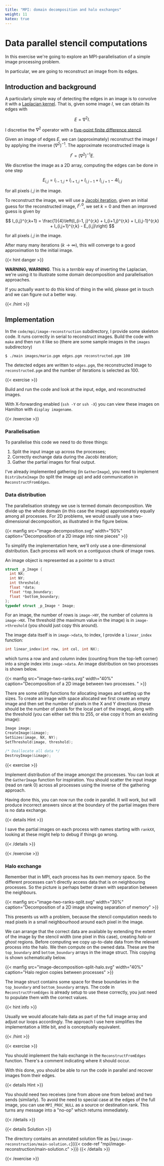 ```yaml
---
title: "MPI: domain decomposition and halo exchanges"
weight: 11
katex: true
---
```


# Data parallel stencil computations

In this exercise we're going to explore an MPI-parallelisation of a
simple image processing problem.

In particular, we are going to reconstruct an image from its edges.

## Introduction and background

A particularly simple way of detecting the edges in an image is to
convolve it with a [Laplacian
kernel](https://aishack.in/tutorials/sobel-laplacian-edge-detectors/).
That is, given some image $I$, we can obtain its edges with

$$
E = \nabla^2 I.
$$

I discretise the $\nabla^2$ operator with a [five-point finite
difference stencil](https://en.wikipedia.org/wiki/Five-point_stencil).

Given an image of edges $E$, we can (approximately) reconstruct the
image $I$ by applying the inverse $\left(\nabla^2\right)^{-1}$. The
approximate reconstructed image is

$$
I^r = \left(\nabla^2\right)^{-1} E.
$$

We discretise the image as a 2D array, computing the edges can be done
in one step

$$
E_{i, j} = I_{i-1, j} + I_{i+1, j} + I_{i, j-1} + I_{i, j+1} - 4I_{i,j}
$$

for all pixels $i, j$ in the image.

To reconstruct the image, we will use a [Jacobi
iteration](https://en.wikipedia.org/wiki/Jacobi_method), given an
initial guess for the reconstructed image, $I^{r, 0}$, we set
$k = 0$ and then an improved guess is given by

$$
I_{i,j}^{r,k+1} = \frac{1}{4}\left(I_{i-1, j}^{r,k} + I_{i+1,j}^{r,k} +
I_{i,j-1}^{r,k} + I_{i,j+1}^{r,k} - E_{i,j}\right)
$$

for all pixels $i, j$ in the image.

After many many iterations ($k \to \infty$), this will converge to a
good approximation to the initial image.

{{< hint danger >}}

**WARNING, WARNING**. This is a _terrible_ way of inverting the
Laplacian, we're using it to illustrate some domain decomposition and
parallelisation approaches.

If you actually want to do this kind of thing in the wild, please get
in touch and we can figure out a better way.

{{< /hint >}}


## Implementation

In the `code/mpi/image-reconstruction` subdirectory, I provide some
skeleton code. It runs correctly in serial to reconstruct images.
Build the code with `make` and then run it like so (there are some
sample images in the `images` subdirectory)

```
$ ./main images/mario.pgm edges.pgm reconstructed.pgm 100
```

The detected edges are written to `edges.pgm`, the reconstructed image
to `reconstructed.pgm` and the number of iterations is selected as
100.

{{< exercise >}}

Build and run the code and look at the input, edge, and reconstructed
images.

With X-forwarding enabled (`ssh -Y` or `ssh -X`) you can view these
images on Hamilton with `display imagename`.

{{< /exercise >}}

### Parallelisation

To parallelise this code we need to do three things:

1. Split the input image up across the processes;
2. Correctly exchange data during the Jacobi iteration;
3. Gather the partial images for final output.

I've already implemented gathering (in `GatherImage`), you need to
implement `DistributeImage` (to split the image up) and add
communication in `ReconstructFromEdges`.

### Data distribution

The parallelisation strategy we use is termed domain decomposition. We
divide up the whole domain (in this case the image) approximately
equally among all processes. For 2D problems, we would usually use a
two-dimensional decomposition, as illustrated in the figure below.

{{< manfig src="image-decomposition.svg"
    width="50%"
    caption="Decomposition of a 2D image into nine pieces" >}}

To simplify the implementation here, we'll only use a one-dimensional
distribution. Each process will work on a contiguous chunk of image
rows.

An image object is represented as a pointer to a struct

```c
struct _p_Image {
  int NX;
  int NY;
  int threshold;
  float *data;
  float *top_boundary;
  float *bottom_boundary;
};
typedef struct _p_Image * Image;
```

For an image, the number of rows is `image->NY`, the number of columns
is `image->NX`. The threshold (the maximum value in the image) is in
`image->threshold` (you should just copy this around).

The image data itself is in `image->data`, to index, I provide a
`linear_index` function:

```c
int linear_index(int row, int col, int NX);
```

which turns a row and and column index (counting from the top-left
corner) into a single index into `image->data`. An image distribution
on two processes is shown below.

{{< manfig src="image-two-ranks.svg"
    width="40%"
    caption="Decomposition of a 2D image between two processes. " >}}

There are some utility functions for allocating images and setting up
the sizes. To create an image with space allocated we first create an
empty image and then set the number of pixels in the X and Y
directions (these should be the number of pixels for the local part of
the image), along with the threshold (you can either set this to 255,
or else copy it from an existing image):

```c
Image image;
CreateImage(&image);
SetSizes(image, NX, NY);
SetThreshold(image, threshold);

/* Deallocate all data */
DestroyImage(&image);
```

{{< exercise >}}

Implement distribution of the image amongst the processes. You can
look at the `GatherImage` function for inspiration. You should scatter
the input image (read on rank 0) across all processes using the
inverse of the gathering approach.

Having done this, you can now run the code in parallel. It will work,
but will produce incorrect answers since at the boundary of the
partial images there is no data exchange.

{{< details Hint >}}

I save the partial images on each process with names starting with
`rankXX`, looking at these might help to debug if things go wrong.

{{< /details >}}

{{< /exercise >}}


### Halo exchange

Remember that in MPI, each process has its own memory space. So the
different processes can't directly access data that is on neighbouring
processes. So the picture is perhaps better drawn with separation
between the neighbours.

{{< manfig src="image-two-ranks-split.svg"
    width="30%"
    caption="Decomposition of a 2D image showing separation of memory"
    >}}
    
This presents us with a problem, because the stencil computation needs
to read pixels in a small neighbourhood around each pixel in the
image.

We can arrange that the correct data are available by extending the
extent of the image by the stencil width (one pixel in this case),
creating _halo_ or _ghost_ regions. Before computing we copy
up-to-date data from the relevant process into the halo. We then
compute on the owned data. These are the `top_boundary` and
`bottom_boundary` arrays in the image struct. This copying is shown
schematically below.

{{< manfig src="image-decomposition-split-halo.svg"
    width="40%"
    caption="Halo region copies between processes" >}}

The image struct contains some space for these boundaries in the
`top_boundary` and `bottom_boundary` arrays. The code in
`ReconstructFromEdges` is already setup to use these correctly, you
just need to populate them with the correct values.

{{< hint info >}}

Usually we would allocate halo data as part of the full image array
and adjust our loops accordingly. The approach I use here simplifies
the implementation a little bit, and is conceptually equivalent.

{{< /hint >}}

{{< exercise >}}

You should implement the halo exchange in the `ReconstructFromEdges`
function. There's a comment indicating where it should occur.

With this done, you should be able to run the code in parallel and
recover images from their edges.

{{< details Hint >}}

You should need two receives (one from above one from below) and two
sends (similarly). To avoid the need to special case at the edges of
the full image, you can use `MPI_PROC_NULL` as a source or destination
rank. This turns any message into a "no-op" which returns immediately.

{{< /details >}}

{{< details Solution >}}

The directory contains an annotated solution file as
[`mpi/image-reconstruction/main-solution.c`]({{< code-ref
"mpi/image-reconstruction/main-solution.c" >}})
{{< /details >}}

{{< /exercise >}}

